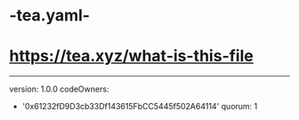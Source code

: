 # -tea.yaml-
# https://tea.xyz/what-is-this-file
---
version: 1.0.0
codeOwners:
  - '0x61232fD9D3cb33Df143615FbCC5445f502A64114'
quorum: 1
